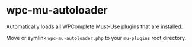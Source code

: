 # wpc-mu-autoloader
Automatically loads all WPComplete Must-Use plugins that are installed.

Move or symlink `wpc-mu-autoloader.php` to your `mu-plugins` root directory.
